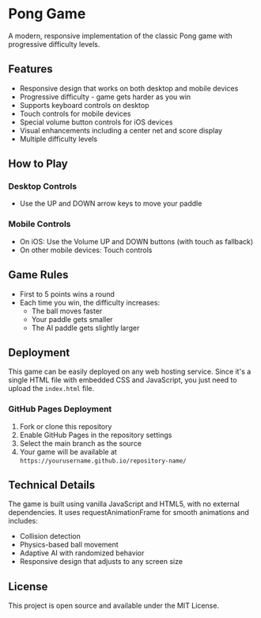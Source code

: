 # Pong Game

A modern, responsive implementation of the classic Pong game with progressive difficulty levels.

## Features

- Responsive design that works on both desktop and mobile devices
- Progressive difficulty - game gets harder as you win
- Supports keyboard controls on desktop
- Touch controls for mobile devices
- Special volume button controls for iOS devices
- Visual enhancements including a center net and score display
- Multiple difficulty levels

## How to Play

### Desktop Controls
- Use the UP and DOWN arrow keys to move your paddle

### Mobile Controls
- On iOS: Use the Volume UP and DOWN buttons (with touch as fallback)
- On other mobile devices: Touch controls

## Game Rules
- First to 5 points wins a round
- Each time you win, the difficulty increases:
  - The ball moves faster
  - Your paddle gets smaller
  - The AI paddle gets slightly larger

## Deployment

This game can be easily deployed on any web hosting service. Since it's a single HTML file with embedded CSS and JavaScript, you just need to upload the `index.html` file.

### GitHub Pages Deployment

1. Fork or clone this repository
2. Enable GitHub Pages in the repository settings
3. Select the main branch as the source
4. Your game will be available at `https://yourusername.github.io/repository-name/`

## Technical Details

The game is built using vanilla JavaScript and HTML5, with no external dependencies. It uses requestAnimationFrame for smooth animations and includes:

- Collision detection
- Physics-based ball movement
- Adaptive AI with randomized behavior
- Responsive design that adjusts to any screen size

## License

This project is open source and available under the MIT License.
